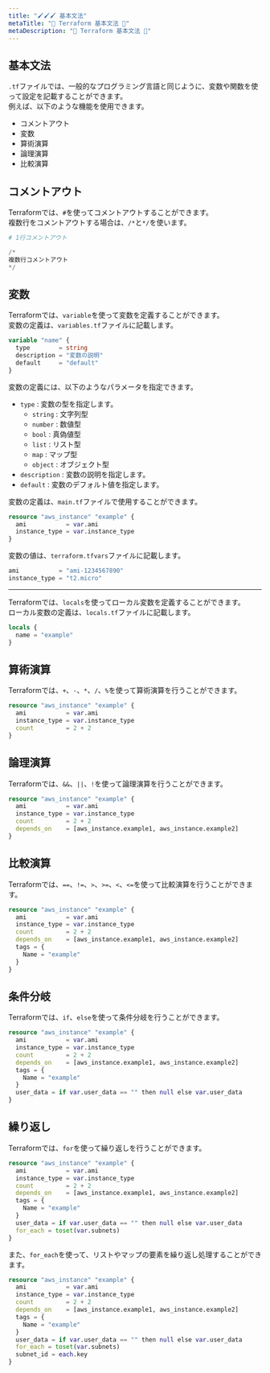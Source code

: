 ```yaml
---
title: "🖌️🖌️🖌️ 基本文法"
metaTitle: "🤖 Terraform 基本文法 🤖"
metaDescription: "🤖 Terraform 基本文法 🤖"
---
```


## 基本文法

`.tf`ファイルでは、一般的なプログラミング言語と同じように、変数や関数を使って設定を記載することができます。  
例えば、以下のような機能を使用できます。  

- コメントアウト
- 変数
- 算術演算
- 論理演算
- 比較演算

## コメントアウト

Terraformでは、`#`を使ってコメントアウトすることができます。  
複数行をコメントアウトする場合は、`/*`と`*/`を使います。  

```terraform
# 1行コメントアウト

/*
複数行コメントアウト
*/

```

## 変数

Terraformでは、`variable`を使って変数を定義することができます。  
変数の定義は、`variables.tf`ファイルに記載します。  

```terraform
variable "name" {
  type        = string
  description = "変数の説明"
  default     = "default"
}
```

変数の定義には、以下のようなパラメータを指定できます。  

- `type` : 変数の型を指定します。  
  - `string` : 文字列型
  - `number` : 数値型
  - `bool` : 真偽値型
  - `list` : リスト型
  - `map` : マップ型
  - `object` : オブジェクト型
- `description` : 変数の説明を指定します。
- `default` : 変数のデフォルト値を指定します。

変数の定義は、`main.tf`ファイルで使用することができます。  

```terraform
resource "aws_instance" "example" {
  ami           = var.ami
  instance_type = var.instance_type
}
```

変数の値は、`terraform.tfvars`ファイルに記載します。  
  
```terraform
ami           = "ami-1234567890"
instance_type = "t2.micro"
```

---

Terraformでは、`locals`を使ってローカル変数を定義することができます。  
ローカル変数の定義は、`locals.tf`ファイルに記載します。  

```terraform
locals {
  name = "example"
}
```

## 算術演算

Terraformでは、`+`、`-`、`*`、`/`、`%`を使って算術演算を行うことができます。  

```terraform
resource "aws_instance" "example" {
  ami           = var.ami
  instance_type = var.instance_type
  count         = 2 + 2
}
```

## 論理演算

Terraformでは、`&&`、`||`、`!`を使って論理演算を行うことができます。  

```terraform
resource "aws_instance" "example" {
  ami           = var.ami
  instance_type = var.instance_type
  count         = 2 + 2
  depends_on    = [aws_instance.example1, aws_instance.example2]
}
```

## 比較演算

Terraformでは、`==`、`!=`、`>`、`>=`、`<`、`<=`を使って比較演算を行うことができます。  

```terraform
resource "aws_instance" "example" {
  ami           = var.ami
  instance_type = var.instance_type
  count         = 2 + 2
  depends_on    = [aws_instance.example1, aws_instance.example2]
  tags = {
    Name = "example"
  }
}
```

## 条件分岐

Terraformでは、`if`、`else`を使って条件分岐を行うことができます。  

```terraform
resource "aws_instance" "example" {
  ami           = var.ami
  instance_type = var.instance_type
  count         = 2 + 2
  depends_on    = [aws_instance.example1, aws_instance.example2]
  tags = {
    Name = "example"
  }
  user_data = if var.user_data == "" then null else var.user_data
}
```

## 繰り返し

Terraformでは、`for`を使って繰り返しを行うことができます。  

```terraform
resource "aws_instance" "example" {
  ami           = var.ami
  instance_type = var.instance_type
  count         = 2 + 2
  depends_on    = [aws_instance.example1, aws_instance.example2]
  tags = {
    Name = "example"
  }
  user_data = if var.user_data == "" then null else var.user_data
  for_each = toset(var.subnets)
}
```

また、`for_each`を使って、リストやマップの要素を繰り返し処理することができます。  

```terraform
resource "aws_instance" "example" {
  ami           = var.ami
  instance_type = var.instance_type
  count         = 2 + 2
  depends_on    = [aws_instance.example1, aws_instance.example2]
  tags = {
    Name = "example"
  }
  user_data = if var.user_data == "" then null else var.user_data
  for_each = toset(var.subnets)
  subnet_id = each.key
}
```
